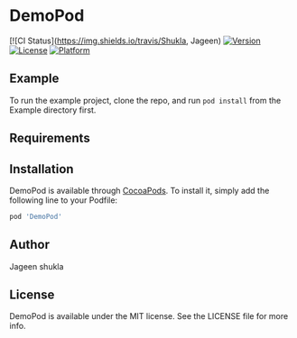 # DemoPod

[![CI Status](https://img.shields.io/travis/Shukla, Jageen)
[![Version](https://img.shields.io/cocoapods/v/DemoPod.svg?style=flat)](https://cocoapods.org/pods/DemoPod)
[![License](https://img.shields.io/cocoapods/l/DemoPod.svg?style=flat)](https://cocoapods.org/pods/DemoPod)
[![Platform](https://img.shields.io/cocoapods/p/DemoPod.svg?style=flat)](https://cocoapods.org/pods/DemoPod)

## Example

To run the example project, clone the repo, and run `pod install` from the Example directory first.

## Requirements

## Installation

DemoPod is available through [CocoaPods](https://cocoapods.org). To install
it, simply add the following line to your Podfile:

```ruby
pod 'DemoPod'
```

## Author

Jageen shukla

## License

DemoPod is available under the MIT license. See the LICENSE file for more info.
